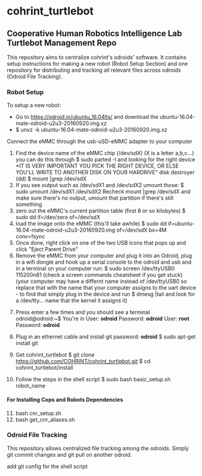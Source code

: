 # cohrint_turtlebot

## Cooperative Human Robotics Intelligence Lab Turtlebot Management Repo
This repository aims to centralize cohrint's odroids' software. It contains setup instructions for making a new robot (Robot Setup Section) and one repository for distributing and tracking all relevant files across odroids (Odroid File Tracking).

###  Robot Setup
To setup a new robot:
- Go to https://odroid.in/ubuntu_16.04lts/ and download the ubuntu-16.04-mate-odroid-u2u3-20160920.img.xz
- $ unxz -k ubuntu-16.04-mate-odroid-u2u3-20160920.img.xz

Connect the eMMC through the usb-uSD-eMMC adapter to your computer
1. Find the device name of the eMMC chip (/dev/sdX) (X is a letter a,b,c...)
you can do this through $ sudo parted -l and looking for the right device
*IT IS VERY IMPORTANT YOU PICK THE RIGHT DEVICE, OR ELSE YOU'LL WRITE TO ANOTHER DISK ON YOUR HARDRIVE" disk destroyer (dd) 
$ mount |grep /dev/sdX
2. If you see output such as /dev/sdX1 and /dev/sdX2 umount those:
$ sudo umount /dev/sdX1 /dev/sdX2
Recheck mount |grep /dev/sdX and make sure there's no output, umount that partition if there's still something
3. zero out the eMMC's current partition table (first 8 or so kilobytes)
$ sudo dd if=/dev/zero of=/dev/sdX
4. load the image onto the eMMC (this'll take awhile)
$ sudo dd if=ubuntu-16.04-mate-odroid-u2u3-20160920.img of=/dev/sdX bs=4M conv=fsync
5. Once done, right click on one of the two USB icons that pops up and click "Eject Parent Drive"
6. Remove the eMMC from your computer and plug it into an Odroid, plug in a wifi dongle and hook up a serial console to the odroid and usb and in a terminal on your computer run:
$ sudo screen /dev/ttyUSB0 115200n81 (check a screen commands cheatsheet if you get stuck)
(your computer may have a differnt name instead of /dev/ttyUSB0 so replace that with the name that your computer assigns to the uart device - to find that simply plug in the device and run $ dmesg |tail and look for a /dev/tty... name that the kernel it assigns it)
7) Press enter a few times and you should see a terminal odroid@odroid:~$
You're in
User: **odroid**
Password: **odroid**
User: **root**
Password: **odroid**

8) Plug in an ethernet cable and install git
password: **odroid**
$ sudo apt-get install git
9) Get cohrint_turtlebot
$ git clone https://github.com/COHRINT/cohrint_turtlebot.git
$ cd cohrint_turtlebot/install
10) Follow the steps in the shell script
$ sudo bash basic_setup.sh robot_name

#### For Installing Cops and Robots Dependencies
11) bash cnr_setup.sh
12) bash get_cnr_aliases.sh

### Odroid File Tracking

This repository allows centralized file tracking among the odroids. Simply git commit changes and git pull on another odroid.


add git config for the shell script